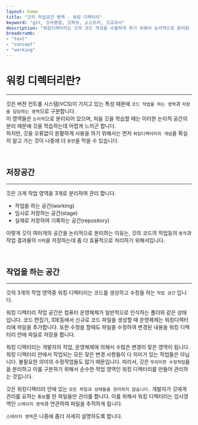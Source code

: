 ```yaml
---
layout: home
title: "깃의 작업공간 영역 - 워킹 디렉터리"
keyword: "git, 깃사용법, 깃허브, 소스트리, 깃교과서"
description: "워킹디렉터리는 깃의 코드 작성을 수월하게 하기 위해서 논리적으로 분리된 작업영역입니다."
breadcrumb:
- "text"
- "concept"
- "working"
---
```


# 워킹 디렉터리란?
---
깃은 버젼 컨트롤 시스템(VCS)이 가지고 있는 특성 때문에 `코드 작업을 하는 영역`과 `저장을 담당하는 영역`으로 구분합니다.  
이 영역들은 `논리적`으로 분리되어 있으며, 처음 깃을 학습할 때는 이러한 논리적 공간의 분리 때문에 깃을 학습하는데 어렵게 느끼곤 합니다.  
하지만, 깃을 오류없이 원활하게 사용을 하기 위해서는 먼저 `워킹디렉터리의 개념`을 확실히 알고 가는 것이 나중에 더 `혼란`을 막을 수 있습니다.  

<br>

## 저장공간
---
깃은 크게 작업 영역을 3개로 분리하여 관리 합니다.

* 작업을 하는 공간(working)
* 임시로 저장하는 공간(stage)
* 실제로 저장하여 기록하는 공간(repository)

이렇게 깃이 여러개의 공간을 논리적으로 분리하는 이유는, 깃의 코드의 작업등의 `동작`과 작업 결과물의 `이력`을 저장하는데 좀 더 효율적으로 처리하기 위해서입니다.  

<br>

## 작업을 하는 공간
---
깃의 3개의 작업 영역중 워킹 디렉터리는 코드를 생성하고 수정을 하는 `작업 공간` 입니다.  

워킹 디렉터리 작업 공간은 컴퓨터 운영체제가 일반적으로 인식하는 폴더와 같은 상태 입니다. 
코드 편집기, IDE등에서 신규로 코드 파일을 생성할 때 운영체제는 워킹디렉터리에 파일을 추가합니다. 
또한 수정을 할때도 파일을 수정하여 변경된 내용을 워킹 디렉터리 안에 파일로 저장을 합니다.  

워킹 디렉터리는 개발자의 작업, 운영체제에 의해서 수많은 변경이 잦은 영역이 됩니다. 
워킹 디렉터리 안에서 작업되는 모든 잦은 변경 사항들이 다 의미가 있는 작업들은 아닙니다. 
불필요한 의미의 수정작업들도 많기 때문입니다. 따라서, 깃은 `무의미한 수정작업`들을 분리하고 이를 구분하기 위해서
순수한 작업 영역인 워킹 디렉터리를 만들어 관리하는 것입니다. 

깃은 워킹디렉터리 안에 있는 `모든 파일과 상태들을 관리하지 않습니다.` 개발자가 깃에게 관리를 요하는 `통보`를 한 
파일들만 관리를 합니다. 이를 위해서 워킹 디렉터리는 임시영역인 `스테이지 영역`과 연관하여 파일을 추적하게 됩니다.

`스테이지 영역`은 나중에 좀더 자세히 설명하도록 합니다.

<br>